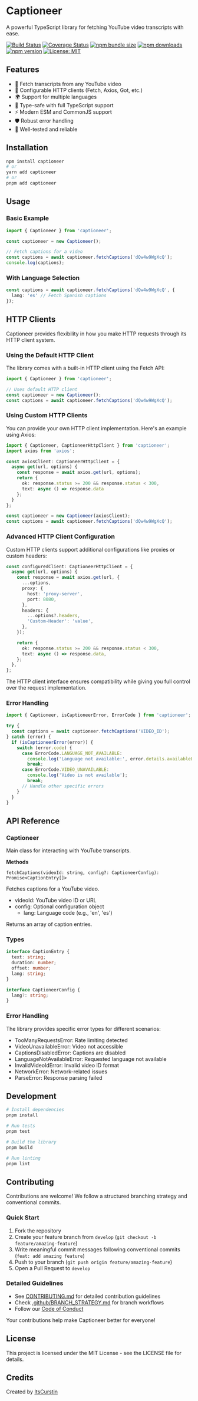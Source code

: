# Captioneer

A powerful TypeScript library for fetching YouTube video transcripts with ease.

[![Build Status](https://github.com/CurstinJR/captioneer/actions/workflows/ci.yml/badge.svg)](https://github.com/CurstinJR/captioneer/actions/workflows/ci.yml)
[![Coverage Status](https://codecov.io/gh/CurstinJR/captioneer/branch/main/graph/badge.svg)](https://codecov.io/gh/CurstinJR/captioneer)
[![npm bundle size](https://img.shields.io/bundlephobia/minzip/captioneer)](https://bundlephobia.com/package/captioneer)
[![npm downloads](https://img.shields.io/npm/dm/captioneer)](https://www.npmjs.com/package/captioneer)
[![npm version](https://badge.fury.io/js/captioneer.svg)](https://www.npmjs.com/package/captioneer)
[![License: MIT](https://img.shields.io/badge/License-MIT-yellow.svg)](https://opensource.org/licenses/MIT)

## Features

- 🎯 Fetch transcripts from any YouTube video
- 🔌 Configurable HTTP clients (Fetch, Axios, Got, etc.)
- 🌍 Support for multiple languages
- 💪 Type-safe with full TypeScript support
- ⚡ Modern ESM and CommonJS support
- 🛡️ Robust error handling
- 🧪 Well-tested and reliable

## Installation

```bash
npm install captioneer
# or
yarn add captioneer
# or
pnpm add captioneer
```

## Usage

### Basic Example

```typescript
import { Captioneer } from 'captioneer';

const captioneer = new Captioneer();

// Fetch captions for a video
const captions = await captioneer.fetchCaptions('dQw4w9WgXcQ');
console.log(captions);
```

### With Language Selection

```typescript
const captions = await captioneer.fetchCaptions('dQw4w9WgXcQ', {
  lang: 'es' // Fetch Spanish captions
});
```

## HTTP Clients

Captioneer provides flexibility in how you make HTTP requests through its HTTP client system.

### Using the Default HTTP Client

The library comes with a built-in HTTP client using the Fetch API:

```typescript
import { Captioneer } from 'captioneer';

// Uses default HTTP client
const captioneer = new Captioneer();
const captions = await captioneer.fetchCaptions('dQw4w9WgXcQ');
```

### Using Custom HTTP Clients

You can provide your own HTTP client implementation. Here's an example using Axios:

```typescript
import { Captioneer, CaptioneerHttpClient } from 'captioneer';
import axios from 'axios';

const axiosClient: CaptioneerHttpClient = {
  async get(url, options) {
    const response = await axios.get(url, options);
    return {
      ok: response.status >= 200 && response.status < 300,
      text: async () => response.data
    };
  }
};

const captioneer = new Captioneer(axiosClient);
const captions = await captioneer.fetchCaptions('dQw4w9WgXcQ');
```

### Advanced HTTP Client Configuration

Custom HTTP clients support additional configurations like proxies or custom headers:

```typescript
const configuredClient: CaptioneerHttpClient = {
  async get(url, options) {
    const response = await axios.get(url, {
      ...options,
      proxy: {
        host: 'proxy-server',
        port: 8080,
      },
      headers: {
        ...options?.headers,
        'Custom-Header': 'value',
      },
    });

    return {
      ok: response.status >= 200 && response.status < 300,
      text: async () => response.data,
    };
  },
};
```

The HTTP client interface ensures compatibility while giving you full control over the request implementation.

### Error Handling

```typescript
import { Captioneer, isCaptioneerError, ErrorCode } from 'captioneer';

try {
  const captions = await captioneer.fetchCaptions('VIDEO_ID');
} catch (error) {
  if (isCaptioneerError(error)) {
    switch (error.code) {
      case ErrorCode.LANGUAGE_NOT_AVAILABLE:
        console.log('Language not available:', error.details.availableLanguages);
        break;
      case ErrorCode.VIDEO_UNAVAILABLE:
        console.log('Video is not available');
        break;
      // Handle other specific errors
    }
  }
}
```

## API Reference

### Captioneer

Main class for interacting with YouTube transcripts.

**Methods**

`fetchCaptions(videoId: string, config?: CaptioneerConfig): Promise<CaptionEntry[]>`

Fetches captions for a YouTube video.

- videoId: YouTube video ID or URL
- config: Optional configuration object
    - lang: Language code (e.g., 'en', 'es')

Returns an array of caption entries.

### Types

```typescript
interface CaptionEntry {
  text: string;
  duration: number;
  offset: number;
  lang: string;
}

interface CaptioneerConfig {
  lang?: string;
}
```

### Error Handling

The library provides specific error types for different scenarios:

- TooManyRequestsError: Rate limiting detected
- VideoUnavailableError: Video not accessible
- CaptionsDisabledError: Captions are disabled
- LanguageNotAvailableError: Requested language not available
- InvalidVideoIdError: Invalid video ID format
- NetworkError: Network-related issues
- ParseError: Response parsing failed

## Development

```bash
# Install dependencies
pnpm install

# Run tests
pnpm test

# Build the library
pnpm build

# Run linting
pnpm lint
```

## Contributing

Contributions are welcome! We follow a structured branching strategy and conventional commits.

### Quick Start

1. Fork the repository
2. Create your feature branch from `develop` (`git checkout -b feature/amazing-feature`)
3. Write meaningful commit messages following conventional commits (`feat: add amazing feature`)
4. Push to your branch (`git push origin feature/amazing-feature`)
5. Open a Pull Request to `develop`

### Detailed Guidelines

- See [CONTRIBUTING.md](CONTRIBUTING.md) for detailed contribution guidelines
- Check [.github/BRANCH_STRATEGY.md](.github/BRANCH_STRATEGY.md) for branch workflows
- Follow our [Code of Conduct](CODE_OF_CONDUCT.md)

Your contributions help make Captioneer better for everyone!

## License

This project is licensed under the MIT License - see the LICENSE file for details.

## Credits

Created by [ItsCurstin](https://github.com/ItsCurstin)